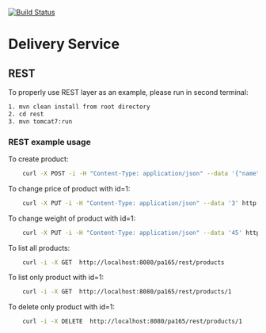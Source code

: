 [![Build Status](https://travis-ci.org/PavelSynek/DeliveryService.svg)](https://travis-ci.org/PavelSynek/DeliveryService)

# Delivery Service

## REST
To properly use REST layer as an example, please run in second terminal:
```sh
1. mvn clean install from root directory
2. cd rest
3. mvn tomcat7:run
```

### REST example usage
To create product:
```sh
    curl -X POST -i -H "Content-Type: application/json" --data '{"name":"test2", "price":"200", "weight":"215"}' http://localhost:8080/pa165/rest/products/create
```

To change price of product with id=1:
```sh
    curl -X PUT -i -H "Content-Type: application/json" --data '3' http://localhost:8080/pa165/rest/products/1/price
```

To change weight of product with id=1:
```sh
    curl -X PUT -i -H "Content-Type: application/json" --data '45' http://localhost:8080/pa165/rest/products/1/weight
```

To list all products:
```sh
    curl -i -X GET  http://localhost:8080/pa165/rest/products
```

To list only product with id=1:
```sh
    curl -i -X GET  http://localhost:8080/pa165/rest/products/1
```

To delete only product with id=1:
```sh
    curl -i -X DELETE  http://localhost:8080/pa165/rest/products/1
```